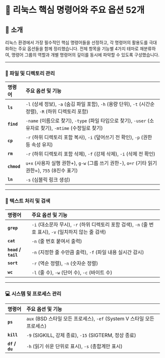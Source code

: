 # 🐧 리눅스 핵심 명령어와 주요 옵션 52개

## 📌 소개
리눅스 환경에서 가장 필수적인 핵심 명령어들을 선정하고, 각 명령어의 활용도를 극대화하는 주요 옵션들을 함께 정리했습니다. 전체 항목을 기능별 4가지 테마로 재분류하여, 명령어 그룹의 역할과 개별 명령어의 깊이를 동시에 파악할 수 있도록 구성했습니다.

---
### 📁 파일 및 디렉토리 관리

| 명령어 | 주요 옵션 및 기능 |
| :--- | :--- |
| **`ls`** | `-l` (상세 정보), `-a` (숨김 파일 포함), `-h` (용량 단위), `-t` (시간순 정렬), `-R` (하위 디렉토리 포함) |
| **`find`** | `-name` (이름으로 찾기), `-type` (파일 타입으로 찾기), `-user` (소유자로 찾기), `-mtime` (수정일로 찾기) |
| **`cp`** | `-r` (하위 디렉토리 포함 복사), `-i` (덮어쓰기 전 확인), `-p` (권한 등 속성 유지) |
| **`rm`** | `-r` (하위 디렉토리 포함 삭제), `-f` (강제 삭제), `-i` (삭제 전 확인) |
| **`chmod`** | `u+x` (사용자 실행 권한+), `g-w` (그룹 쓰기 권한-), `o=r` (기타 읽기 권한=), `755` (8진수 표기) |
| **`ln`** | `-s` (심볼릭 링크 생성) |

---
### 📄 텍스트 처리 및 검색

| 명령어 | 주요 옵션 및 기능 |
| :--- | :--- |
| **`grep`** | `-i` (대소문자 무시), `-r` (하위 디렉토리 포함 검색), `-n` (줄 번호 표시), `-v` (일치하지 않는 줄 검색) |
| **`cat`** | `-n` (줄 번호 붙여서 출력) |
| **`head` / `tail`** | `-n` (지정한 줄 수만큼 출력), `-f` (파일 내용 실시간 감시) |
| **`sort`** | `-r` (역순 정렬), `-n` (숫자순 정렬) |
| **`wc`** | `-l` (줄 수), `-w` (단어 수), `-c` (바이트 수) |

---
### 💻 시스템 및 프로세스 관리

| 명령어 | 주요 옵션 및 기능 |
| :--- | :--- |
| **`ps`** | `aux` (BSD 스타일 모든 프로세스), `-ef` (System V 스타일 모든 프로세스) |
| **`kill`** | `-9` (SIGKILL, 강제 종료), `-15` (SIGTERM, 정상 종료) |
| **`df` / `du`**| `-h` (읽기 쉬운 단위로 표시), `-s` (총합계만 표시) |
